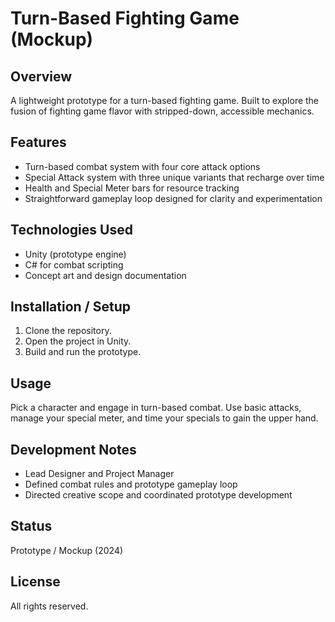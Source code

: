 # Turn-Based Fighting Game (Mockup)

## Overview
A lightweight prototype for a turn-based fighting game. Built to explore the fusion of fighting game flavor with stripped-down, accessible mechanics.  

## Features
- Turn-based combat system with four core attack options  
- Special Attack system with three unique variants that recharge over time  
- Health and Special Meter bars for resource tracking  
- Straightforward gameplay loop designed for clarity and experimentation  

## Technologies Used
- Unity (prototype engine)  
- C# for combat scripting  
- Concept art and design documentation  

## Installation / Setup
1. Clone the repository.  
2. Open the project in Unity.  
3. Build and run the prototype.  

## Usage
Pick a character and engage in turn-based combat. Use basic attacks, manage your special meter, and time your specials to gain the upper hand.  

## Development Notes
- Lead Designer and Project Manager  
- Defined combat rules and prototype gameplay loop  
- Directed creative scope and coordinated prototype development  

## Status
Prototype / Mockup (2024)  

## License
All rights reserved.  
